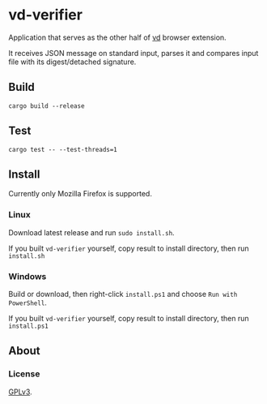 # vd-verifier

Application that serves as the other half of [vd](https://github.com/mmatous/vd) browser extension.

It receives JSON message on standard input, parses it and compares input file with its digest/detached signature.

## Build
```
cargo build --release
```

## Test
```
cargo test -- --test-threads=1
```

## Install

Currently only Mozilla Firefox is supported.

### Linux

Download latest release and run `sudo install.sh`.

If you built `vd-verifier` yourself, copy result to install directory, then run `install.sh`

### Windows

Build or download, then right-click `install.ps1` and choose `Run with PowerShell`.

If you built `vd-verifier` yourself, copy result to install directory, then run `install.ps1`

## About

### License

[GPLv3](LICENSE).
